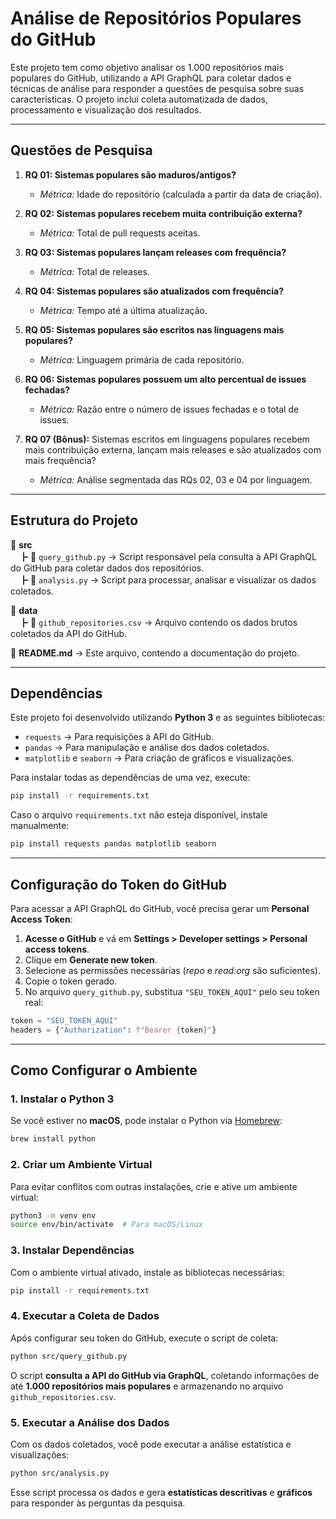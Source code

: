 # **Análise de Repositórios Populares do GitHub**

Este projeto tem como objetivo analisar os 1.000 repositórios mais populares do GitHub, utilizando a API GraphQL para coletar dados e técnicas de análise para responder a questões de pesquisa sobre suas características. O projeto inclui coleta automatizada de dados, processamento e visualização dos resultados.

---

## **Questões de Pesquisa**

1. **RQ 01: Sistemas populares são maduros/antigos?**  
   - *Métrica:* Idade do repositório (calculada a partir da data de criação).

2. **RQ 02: Sistemas populares recebem muita contribuição externa?**  
   - *Métrica:* Total de pull requests aceitas.

3. **RQ 03: Sistemas populares lançam releases com frequência?**  
   - *Métrica:* Total de releases.

4. **RQ 04: Sistemas populares são atualizados com frequência?**  
   - *Métrica:* Tempo até a última atualização.

5. **RQ 05: Sistemas populares são escritos nas linguagens mais populares?**  
   - *Métrica:* Linguagem primária de cada repositório.

6. **RQ 06: Sistemas populares possuem um alto percentual de issues fechadas?**  
   - *Métrica:* Razão entre o número de issues fechadas e o total de issues.

7. **RQ 07 (Bônus):** Sistemas escritos em linguagens populares recebem mais contribuição externa, lançam mais releases e são atualizados com mais frequência?  
   - *Métrica:* Análise segmentada das RQs 02, 03 e 04 por linguagem.

---

## **Estrutura do Projeto**

📂 **src**  
　┣ 📜 `query_github.py` → Script responsável pela consulta à API GraphQL do GitHub para coletar dados dos repositórios.  
　┣ 📜 `analysis.py` → Script para processar, analisar e visualizar os dados coletados.  

📂 **data**  
　┣ 📜 `github_repositories.csv` → Arquivo contendo os dados brutos coletados da API do GitHub.  

📜 **README.md** → Este arquivo, contendo a documentação do projeto.  

---

## **Dependências**

Este projeto foi desenvolvido utilizando **Python 3** e as seguintes bibliotecas:

- `requests` → Para requisições à API do GitHub.
- `pandas` → Para manipulação e análise dos dados coletados.
- `matplotlib` e `seaborn` → Para criação de gráficos e visualizações.

Para instalar todas as dependências de uma vez, execute:

```bash
pip install -r requirements.txt
```

Caso o arquivo `requirements.txt` não esteja disponível, instale manualmente:

```bash
pip install requests pandas matplotlib seaborn
```

---

## **Configuração do Token do GitHub**

Para acessar a API GraphQL do GitHub, você precisa gerar um **Personal Access Token**:

1. **Acesse o GitHub** e vá em **Settings > Developer settings > Personal access tokens**.
2. Clique em **Generate new token**.
3. Selecione as permissões necessárias (*repo* e *read:org* são suficientes).
4. Copie o token gerado.
5. No arquivo `query_github.py`, substitua `"SEU_TOKEN_AQUI"` pelo seu token real:

```python
token = "SEU_TOKEN_AQUI"
headers = {"Authorization": f"Bearer {token}"}
```

---

## **Como Configurar o Ambiente**

### **1. Instalar o Python 3**
Se você estiver no **macOS**, pode instalar o Python via [Homebrew](https://brew.sh/):

```bash
brew install python
```

### **2. Criar um Ambiente Virtual**
Para evitar conflitos com outras instalações, crie e ative um ambiente virtual:

```bash
python3 -m venv env
source env/bin/activate  # Para macOS/Linux
```

### **3. Instalar Dependências**
Com o ambiente virtual ativado, instale as bibliotecas necessárias:

```bash
pip install -r requirements.txt
```

### **4. Executar a Coleta de Dados**
Após configurar seu token do GitHub, execute o script de coleta:

```bash
python src/query_github.py
```

O script **consulta a API do GitHub via GraphQL**, coletando informações de até **1.000 repositórios mais populares** e armazenando no arquivo `github_repositories.csv`.

### **5. Executar a Análise dos Dados**
Com os dados coletados, você pode executar a análise estatística e visualizações:

```bash
python src/analysis.py
```

Esse script processa os dados e gera **estatísticas descritivas** e **gráficos** para responder às perguntas da pesquisa.

